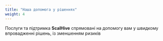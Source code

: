 ```yaml
---
title: "Наша допомога у рішеннях"
weight: 4
---
```


Послуги та підтримка **ScalHive** спрямовані на допомогу вам у швидкому впровадженні рішень, із зменшенням ризиків

